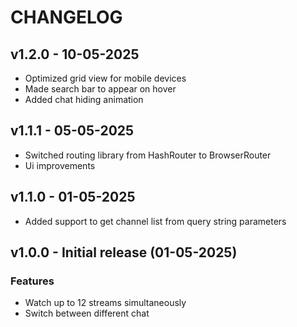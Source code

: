 # CHANGELOG

## v1.2.0 - 10-05-2025

- Optimized grid view for mobile devices
- Made search bar to appear on hover
- Added chat hiding animation

## v1.1.1 - 05-05-2025

- Switched routing library from HashRouter to BrowserRouter
- Ui improvements

## v1.1.0 - 01-05-2025

- Added support to get channel list from query string parameters

## v1.0.0 - Initial release (01-05-2025)

### Features

- Watch up to 12 streams simultaneously
- Switch between different chat
